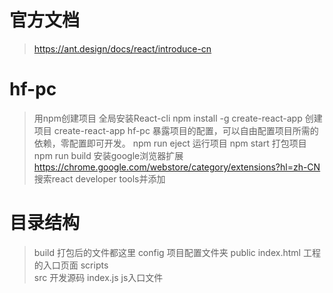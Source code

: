 # 官方文档
>  https://ant.design/docs/react/introduce-cn

# hf-pc
>  用npm创建项目
>  全局安装React-cli
	npm install -g create-react-app
>  创建项目	
	create-react-app hf-pc
>  暴露项目的配置，可以自由配置项目所需的依赖，零配置即可开发。
	npm run eject
>  运行项目
	npm start
>  打包项目
	npm run build
>  安装google浏览器扩展
	https://chrome.google.com/webstore/category/extensions?hl=zh-CN
	搜索react developer tools并添加

# 目录结构

>  build				打包后的文件都这里
>  config				项目配置文件夹
>  public index.html 	工程的入口页面
>  scripts				
>  src					开发源码
>  index.js				js入口文件